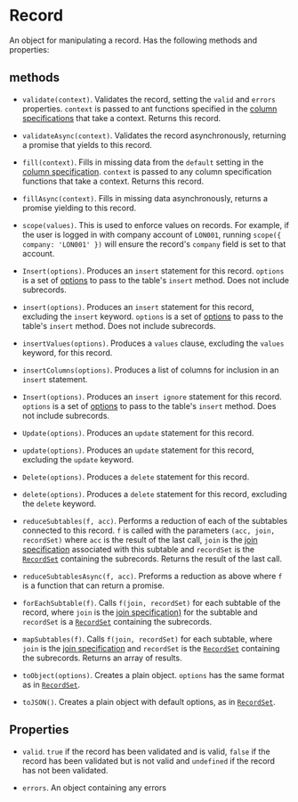 # Record

An object for manipulating a record. Has the following methods and properties:

## methods

* `validate(context)`. Validates the record, setting the `valid` and `errors` properties. `context` is passed to ant functions specified in the [column specifications](./column-spec.md)
that take a context. Returns this record.

* `validateAsync(context)`. Validates the record asynchronously, returning a promise that yields to this record.

* `fill(context)`. Fills in missing data from the `default` setting in the [column specification](./column-spec.md). `context` is passed to any column specification functions that take a context.
Returns this record.

* `fillAsync(context)`. Fills in missing data asynchronously, returns a promise yielding to this record.

* `scope(values)`. This is used to enforce values on records. For example, if the user is logged in with company account of `LON001`, running `scope({ company: 'LON001' })` will ensure the record's
`company` field is set to that account.

* `Insert(options)`. Produces an `insert` statement for this record. `options` is a set of [options](./table-options.md) to pass to the table's `insert` method. Does not include subrecords.

* `insert(options)`. Produces an `insert` statement for this record, excluding the `insert` keyword. `options` is a set of [options](./table-options.md) to pass to the table's `insert` method.
Does not include subrecords.

* `insertValues(options)`. Produces a `values` clause, excluding the `values` keyword, for this record.

* `insertColumns(options)`. Produces a list of columns for inclusion in an `insert` statement.

* `Insert(options)`. Produces an `insert ignore` statement for this record. `options` is a set of [options](./table-options.md) to pass to the table's `insert` method. Does not include subrecords.

* `Update(options)`. Produces an `update` statement for this record.

* `update(options)`. Produces an `update` statement for this record, excluding the `update` keyword.

* `Delete(options)`. Produces a `delete` statement for this record.

* `delete(options)`. Produces a `delete` statement for this record, excluding the `delete` keyword.

* `reduceSubtables(f, acc)`. Performs a reduction of each of the subtables connected to this record. `f` is called with the parameters `(acc, join, recordSet)` where `acc` is the result
of the last call, `join` is the [join specification](./join-spec.md) associated with this subtable and `recordSet` is the [`RecordSet`](./record-set) containing the subrecords.
Returns the result of the last call.

* `reduceSubtablesAsync(f, acc)`. Preforms a reduction as above where `f` is a function that can return a promise.

* `forEachSubtable(f)`. Calls `f(join, recordSet)` for each subtable of the record, where `join` is the [join specification)](./join-spec.md) for the subtable and `recordSet` is a
[`RecordSet`](./record-set.md) containing the subrecords.

* `mapSubtables(f)`. Calls `f(join, recordSet)` for each subtable, where `join` is the [join specification](./join-spec.md) and `recordSet` is the [`RecordSet`](./record-set.md)
containing the subrecords. Returns an array of results.

* `toObject(options)`. Creates a plain object. `options` has the same format as in [`RecordSet`](./record-set.md).

* `toJSON()`. Creates a plain object with default options, as in [`RecordSet`](./record-set.md).

## Properties

* `valid`. `true` if the record has been validated and is valid, `false` if the record has been validated but is not valid and `undefined` if the record has not been validated.

* `errors`. An object containing any errors
